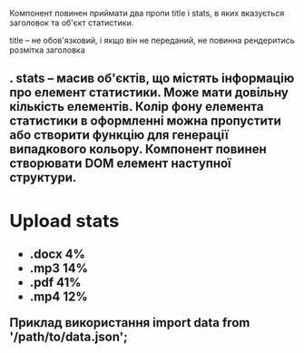 Компонент повинен приймати два пропи title і stats, в яких вказується заголовок та об'єкт статистики.

title – не обов'язковий, і якщо він не переданий, не повинна рендеритись розмітка заголовка <h2>.
stats – масив об'єктів, що містять інформацію про елемент статистики. Може мати довільну кількість елементів.
Колір фону елемента статистики в оформленні можна пропустити або створити функцію для генерації випадкового кольору.
Компонент повинен створювати DOM елемент наступної структури.

<section class="statistics">
  <h2 class="title">Upload stats</h2>

  <ul class="stat-list">
    <li class="item">
      <span class="label">.docx</span>
      <span class="percentage">4%</span>
    </li>
    <li class="item">
      <span class="label">.mp3</span>
      <span class="percentage">14%</span>
    </li>
    <li class="item">
      <span class="label">.pdf</span>
      <span class="percentage">41%</span>
    </li>
    <li class="item">
      <span class="label">.mp4</span>
      <span class="percentage">12%</span>
    </li>
  </ul>
</section>

Приклад використання
import data from '/path/to/data.json';

<Statistics title="Upload stats" stats={data} />
<Statistics stats={data} />